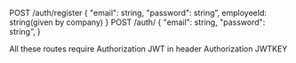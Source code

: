 POST /auth/register
{
	"email": string,
	"password": string”,
	employeeId: string(given by company)
}
POST /auth/
{
	"email": string,
	"password": string”,
}

All these routes require Authorization JWT in header
Authorization JWTKEY
